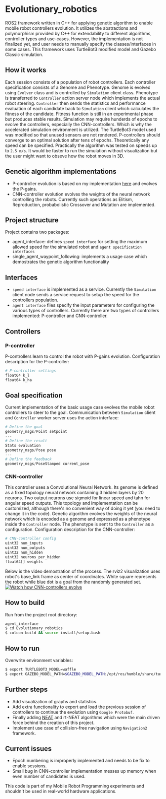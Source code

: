 # Evolutionary_robotics

ROS2 framework written in C++ for applying genetic algorithm to enable mobile robot controllers evolution.
It utilizes the abstractions and polymorphism provided by C++ for extendability to different algorithms, controller types and use-cases. 
However, the implementation is not finalized yet, and user needs to manually specify the classes/interfaces in some cases.
This framework uses TurtleBot3 modified model and Gazebo Classic simulation.

## How it works
Each session consists of a population of robot controllers. Each controller specification consists of a Genome and Phenotype. Genome is evolved using `Evolver` class and is controlled by `Simulation` client class. Phenotype is transferred to `Controller` action server node which implements the actual robot steering. `Controller` then sends the statistics and performance evaluation of each candidate back to `Simulation` client which calculates the fitness of the candidate.
Fitness function is still in an experimental phase but produces stable results.
Simulation may require hunderds of epochs to evolve the controllers, especially the CNN-controllers. Which is why the accelerated simulation environment is utilized. The TurtleBot3 model used was modified so that unused sensors are not rendered.
P-controllers should converge to an optimal solution after tens of epochs. Theoretically any speed can be specified. Practically the algorithm was tested on speeds up to `2.5 m/s`.
It would be faster to run the simulation without visualization but the user might want to obseve how the robot moves in 3D.

## Genetic algorithm implementations
* P-controller evolution is based on my implementation [here](https://github.com/Incomprehensible/Mobile_robot_programming) and evolves the P-gains.
* CNN-controller evolution evolves the weights of the neural network controlling the robots.
Currently such operations as Elitism, Reproduction, probabolistic Crossover and Mutation are implemented.

## Project structure
Project contains two packages:
* agent_interface: defines `speed interface` for setting the maximum allowed speed for the simulated robot and `agent specification interfaces`
* single_agent_waypoint_following: implements a usage case which demostrates the genetic algorithm functionality

## Interfaces
* `speed interface` is implemented as a service. Currently the `Simulation` client node sends a service request to setup the speed for the controllers population.
* `agent interface` files specify the input parameters for configuring the various types of controllers. Currently there are two types of controllers implemented: P-controller and CNN-controller.

## Controllers
### P-controller
P-controllers learn to control the robot with P-gains evolution.
Configuration description for the P-controller:
```python
# P-controller settings
float64 k_l
float64 k_ha
```

## Goal specification
Current implementation of the basic usage case evolves the mobile robot controllers to steer to the goal.
Communication between `Simulation` client and `Controller` worker server uses the action interface:
```python
# Define the goal
geometry_msgs/Point setpoint
---
# Define the result
Stats evaluation
geometry_msgs/Pose pose 
---
# Define the feedback
geometry_msgs/PoseStamped current_pose
```

### CNN-controller
This controller uses a Convolutional Neural Network. Its genome is defined as a fixed topology neural network containing 3 hidden layers by 20 neurons. Two output neurons use sigmoid for linear speed and tahn for angular speed outputs. This topology and implementation can be customized, although there's no convenient way of doing it yet (you need to change it in the code).
Genetic algorithm evolves the weights of the neural network which is encoded as a genome and expressed as a phenotype inside the `Controller` node. The phenotype is sent to the `Controller` as a configuration.
Configuration description for the CNN-controller:
```python
# CNN-controller config
uint32 num_inputs
uint32 num_outputs
uint32 num_hidden
uint32 neurons_per_hidden
float64[] weights
```

Below is the video demostration of the process. The rviz2 visualization uses robot's base_link frame as center of coordinates. White square represents the robot while blue dot is a goal from the randomly generated set.
[![Watch how CNN-controllers evolve](https://img.youtube.com/vi/TGR7oGfYvO4/maxresdefault.jpg)](https://youtu.be/TGR7oGfYvO4)

## How to build
Run from the project root directory:
```zsh
agent_interface
$ cd Evolutionary_robotics
$ colcon build && source install/setup.bash
```

## How to run
Overwrite environment variables:
```zsh
$ export TURTLEBOT3_MODEL=waffle
$ export GAZEBO_MODEL_PATH=$GAZEBO_MODEL_PATH:/opt/ros/humble/share/turtlebot3_gazebo/model
```

## Further steps
* Add visualization of graphs and statistics
* Add extra functionality to export and load the previous session of controllers to continue the evolution using `Google Protobuf`.
* Finally adding [NEAT](https://en.wikipedia.org/wiki/Neuroevolution_of_augmenting_topologies) and rt-NEAT algorithms which were the main driven force behind the creation of this project.
* Implement use case of collision-free navigation using `Navigation2` framework.

## Current issues
* Epoch numbering is improperly implemented and needs to be fix to enable sessions.
* Small bug in CNN-controller implementation messes up memory when even number of candidates is used.

This code is part of my Mobile Robot Programming experiments and shouldn't be used in real-world hardware applications.

